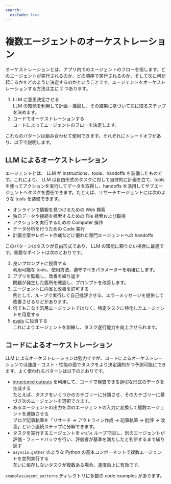 ```yaml
---
search:
  exclude: true
---
```

# 複数エージェントのオーケストレーション

オーケストレーションとは、アプリ内でのエージェントのフローを指します。どのエージェントが実行されるのか、どの順序で実行されるのか、そして次に何が起こるかをどのように決定するのかということです。エージェントをオーケストレーションする方法は主に 2 つあります。

1.  LLM に意思決定させる  
    LLM の知能を利用して計画・推論し、その結果に基づいて次に取るステップを決めます。  
2.  コードでオーケストレーションする  
    コードによってエージェントのフローを決定します。

これらのパターンは組み合わせて使用できます。それぞれにトレードオフがあり、以下で説明します。

## LLM によるオーケストレーション

エージェントとは、 LLM が instructions、tools、handoffs を装備したものです。これにより、 LLM は自由形式のタスクに対して自律的に計画を立て、tools を使ってアクションを実行してデータを取得し、handoffs を活用してサブエージェントへタスクを委任できます。たとえば、リサーチエージェントには次のような tools を装備できます。

-  オンラインで情報を見つけるための Web 検索  
-  独自データや接続を検索するための File 検索および取得  
-  アクションを実行するための Computer 操作  
-  データ分析を行うための Code 実行  
-  計画立案やレポート作成などに優れた専門エージェントへの handoffs  

このパターンはタスクが自由形式であり、 LLM の知能に頼りたい場合に最適です。重要なポイントは次のとおりです。

1.  良いプロンプトに投資する  
    利用可能な tools、使用方法、遵守すべきパラメーターを明確にします。  
2.  アプリを監視し、改善を繰り返す  
    問題が発生した箇所を確認し、プロンプトを改善します。  
3.  エージェントに内省と改善を許可する  
    例として、ループで実行して自己批評させる、エラーメッセージを提供して改善させるなどがあります。  
4.  何でもこなす汎用エージェントではなく、特定タスクに特化したエージェントを用意する  
5.  [evals](https://platform.openai.com/docs/guides/evals) に投資する  
    これによりエージェントを訓練し、タスク遂行能力を向上させられます。  

## コードによるオーケストレーション

LLM によるオーケストレーションは強力ですが、コードによるオーケストレーションでは速度・コスト・性能の面でタスクをより決定論的かつ予測可能にできます。よく使われるパターンは以下のとおりです。

-  [structured outputs](https://platform.openai.com/docs/guides/structured-outputs) を利用して、コードで検査できる適切な形式のデータを生成する  
   たとえば、タスクをいくつかのカテゴリーに分類させ、そのカテゴリーに基づき次のエージェントを選択できます。  
-  あるエージェントの出力を次のエージェントの入力に変換して複数エージェントを連鎖させる  
   ブログ記事執筆を「リサーチ → アウトライン作成 → 記事執筆 → 批評 → 改善」という連続ステップに分解できます。  
-  タスクを実行するエージェントを `while` ループで回し、別のエージェントが評価・フィードバックを行い、評価者が基準を満たしたと判断するまで繰り返す  
-  `asyncio.gather` のような Python の基本コンポーネントで複数エージェントを並列実行する  
   互いに依存しないタスクが複数ある場合、速度向上に有効です。  

`examples/agent_patterns` ディレクトリに多数の code examples があります。